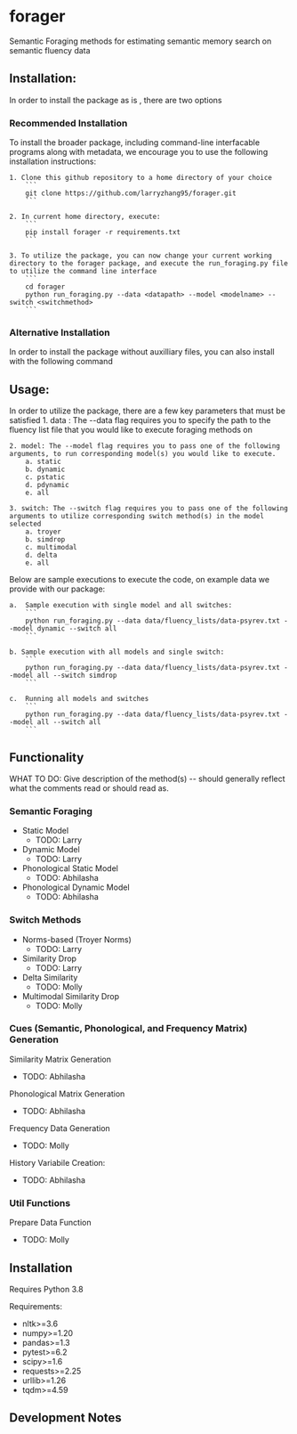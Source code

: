 # forager

Semantic Foraging methods for estimating semantic memory search on semantic fluency data

## Installation:

In order to install the package as is , there are two options

### Recommended Installation 
To install the broader package, including command-line interfacable programs along with metadata, we encourage you to use the following installation instructions:

    1. Clone this github repository to a home directory of your choice
        ```
        git clone https://github.com/larryzhang95/forager.git
        ```

    2. In current home directory, execute:
        ```
        pip install forager -r requirements.txt
        ```

    3. To utilize the package, you can now change your current working directory to the forager package, and execute the run_foraging.py file to utilize the command line interface  
        ```
        cd forager
        python run_foraging.py --data <datapath> --model <modelname> --switch <switchmethod> 
        ```

### Alternative Installation
In order to install the package without auxilliary files, you can also install with the following command

## Usage: 
 
In order to utilize the package, there are a few key parameters that must be satisfied
    1. data : The --data flag requires you to specify the path to the fluency list file that you would like to execute foraging methods on

    2. model: The --model flag requires you to pass one of the following arguments, to run corresponding model(s) you would like to execute.
        a. static
        b. dynamic
        c. pstatic
        d. pdynamic
        e. all

    3. switch: The --switch flag requires you to pass one of the following arguments to utilize corresponding switch method(s) in the model selected
        a. troyer
        b. simdrop
        c. multimodal
        d. delta
        e. all

Below are sample executions to execute the code, on example data we provide with our package:

    a.  Sample execution with single model and all switches:
        ```
        python run_foraging.py --data data/fluency_lists/data-psyrev.txt --model dynamic --switch all
        ```

    b. Sample execution with all models and single switch:
        ```
        python run_foraging.py --data data/fluency_lists/data-psyrev.txt --model all --switch simdrop
        ```

    c.	Running all models and switches
        ```
        python run_foraging.py --data data/fluency_lists/data-psyrev.txt --model all --switch all
        ```

## Functionality

WHAT TO DO: Give description of the method(s) -- should generally reflect what the comments read or should read as. 

### Semantic Foraging
- Static Model 
    - TODO: Larry
- Dynamic Model
    - TODO: Larry
- Phonological Static Model
    - TODO: Abhilasha
- Phonological Dynamic Model
    - TODO: Abhilasha 

### Switch Methods
- Norms-based (Troyer Norms)
    - TODO: Larry
- Similarity Drop
    - TODO: Larry
- Delta Similarity
    - TODO: Molly 
- Multimodal Similarity Drop
    - TODO: Molly

### Cues (Semantic, Phonological, and Frequency Matrix) Generation
Similarity Matrix Generation
- TODO: Abhilasha

Phonological Matrix Generation
- TODO: Abhilasha

Frequency Data Generation
- TODO: Molly

History Variabile Creation:
- TODO: Abhilasha 

### Util Functions
Prepare Data Function
- TODO: Molly 


## Installation
Requires Python 3.8 

Requirements:
- nltk>=3.6
- numpy>=1.20
- pandas>=1.3
- pytest>=6.2
- scipy>=1.6
- requests>=2.25
- urllib>=1.26
- tqdm>=4.59

## Development Notes

